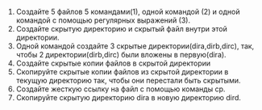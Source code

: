 1. Создайте 5 файлов 5 командами(1), одной командой (2) и одной командой с помощью регулярных выражений (3).
2. Создайте скрытую директорию и скрытый файл внутри этой директории. 
3. Одной командой создайте 3 скрытые директории(dira,dirb,dirc), так, чтобы 2 директории(dirb,dirc) были вложены в первую(dira).
4. Создайте скрытые копии файлов в скрытой директории
5. Скопируйте скрытые копии файлов из скрытой директории в текущую директорию так, чтобы они перестали быть скрытыми.
6. Создайте жесткую ссылку на файл с помощью команды cp. 
7. Скопируйте скрытую директорию dira в новую директорию dird.